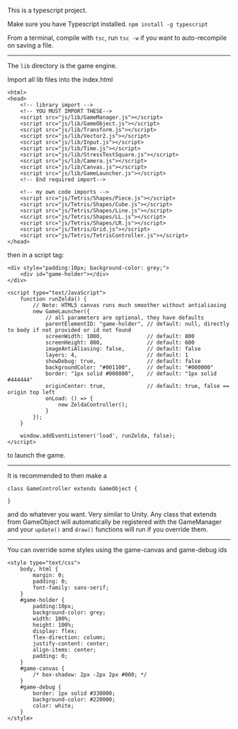This is a typescript project.

Make sure you have Typescript installed.
`npm install -g typescript`

From a terminal, compile with `tsc`, run `tsc -w` if you want to auto-recompile on saving a file.

------

The `lib` directory is the game engine.

Import all lib files into the index.html

```
<html>
<head>
	<!-- library import -->
	<!-- YOU MUST IMPORT THESE-->
	<script src="js/lib/GameManager.js"></script>
	<script src="js/lib/GameObject.js"></script>
	<script src="js/lib/Transform.js"></script>
	<script src="js/lib/Vector2.js"></script>
	<script src="js/lib/Input.js"></script>
	<script src="js/lib/Time.js"></script>
	<script src="js/lib/StressTestSquare.js"></script>
	<script src="js/lib/Camera.js"></script>
	<script src="js/lib/Canvas.js"></script>
	<script src="js/lib/GameLauncher.js"></script>
	<!-- End required import-->

	<!-- my own code imports -->
	<script src="js/Tetris/Shapes/Piece.js"></script>
	<script src="js/Tetris/Shapes/Cube.js"></script>
	<script src="js/Tetris/Shapes/Line.js"></script>
	<script src="js/Tetris/Shapes/LL.js"></script>
	<script src="js/Tetris/Shapes/LR.js"></script>
	<script src="js/Tetris/Grid.js"></script>
	<script src="js/Tetris/TetrisController.js"></script>
</head>

```

then in a script tag:

```
<div style="padding:10px; background-color: grey;">
    <div id="game-holder"></div>
</div>

<script type="text/JavaScript">
    function runZelda() {
        // Note: HTML5 canvas runs much smoother without antialiasing
        new GameLauncher({
            // all parameters are optional, they have defaults
            parentElementID: "game-holder", // default: null, directly to body if not provided or id not found
            screenWidth: 1000,              // default: 800
            screenHeight: 800,              // default: 600
            imageAntiAliasing: false,       // default: false
            layers: 4,                      // default: 1
            showDebug: true,                // default: false
            backgroundColor: "#001100",     // default: "#000000"
            border: "1px solid #008800",    // default: "1px solid #444444"
            originCenter: true,             // default: true, false == origin top left
            onLoad: () => {
                new ZeldaController();
            }
        });
    }

    window.addEventListener('load', runZelda, false);
</script>
```

to launch the game.

-------

It is recommended to then make a 

```
class GameController extends GameObject {

}
```

and do whatever you want.  Very similar to Unity.  Any class that extends from GameObject will automatically be registered with the GameManager and your `update()` and `draw()` functions will run if you override them.


--------

You can override some styles using the game-canvas and game-debug ids

```
<style type="text/css">
    body, html {
        margin: 0;
        padding: 0;
        font-family: sans-serif;
    }
    #game-holder {
        padding:10px;
        background-color: grey;
        width: 100%;
        height: 100%;
        display: flex;
        flex-direction: column;
        justify-content: center;
        align-items: center;
        padding: 0;
    }
    #game-canvas {
        /* box-shadow: 2px -2px 2px #000; */
    }
    #game-debug {
        border: 1px solid #330000;
        background-color: #220000;
        color: white;
    }
</style>
```
